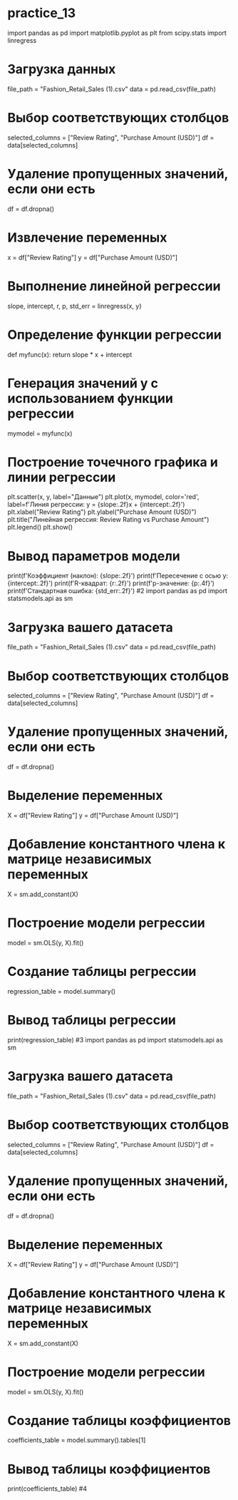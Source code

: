 # practice_13
import pandas as pd
import matplotlib.pyplot as plt
from scipy.stats import linregress

# Загрузка данных
file_path = "Fashion_Retail_Sales (1).csv"
data = pd.read_csv(file_path)

# Выбор соответствующих столбцов
selected_columns = ["Review Rating", "Purchase Amount (USD)"]
df = data[selected_columns]

# Удаление пропущенных значений, если они есть
df = df.dropna()

# Извлечение переменных
x = df["Review Rating"]
y = df["Purchase Amount (USD)"]

# Выполнение линейной регрессии
slope, intercept, r, p, std_err = linregress(x, y)

# Определение функции регрессии
def myfunc(x):
    return slope * x + intercept

# Генерация значений y с использованием функции регрессии
mymodel = myfunc(x)

# Построение точечного графика и линии регрессии
plt.scatter(x, y, label="Данные")
plt.plot(x, mymodel, color='red', label=f'Линия регрессии: y = {slope:.2f}x + {intercept:.2f}')
plt.xlabel("Review Rating")
plt.ylabel("Purchase Amount (USD)")
plt.title("Линейная регрессия: Review Rating vs Purchase Amount")
plt.legend()
plt.show()

# Вывод параметров модели
print(f'Коэффициент (наклон): {slope:.2f}')
print(f'Пересечение с осью y: {intercept:.2f}')
print(f'R-квадрат: {r:.2f}')
print(f'p-значение: {p:.4f}')
print(f'Стандартная ошибка: {std_err:.2f}')
#2
import pandas as pd
import statsmodels.api as sm

# Загрузка вашего датасета
file_path = "Fashion_Retail_Sales (1).csv"
data = pd.read_csv(file_path)

# Выбор соответствующих столбцов
selected_columns = ["Review Rating", "Purchase Amount (USD)"]
df = data[selected_columns]

# Удаление пропущенных значений, если они есть
df = df.dropna()

# Выделение переменных
X = df["Review Rating"]
y = df["Purchase Amount (USD)"]

# Добавление константного члена к матрице независимых переменных
X = sm.add_constant(X)

# Построение модели регрессии
model = sm.OLS(y, X).fit()

# Создание таблицы регрессии
regression_table = model.summary()

# Вывод таблицы регрессии
print(regression_table)
#3
import pandas as pd
import statsmodels.api as sm

# Загрузка вашего датасета
file_path = "Fashion_Retail_Sales (1).csv"
data = pd.read_csv(file_path)

# Выбор соответствующих столбцов
selected_columns = ["Review Rating", "Purchase Amount (USD)"]
df = data[selected_columns]

# Удаление пропущенных значений, если они есть
df = df.dropna()

# Выделение переменных
X = df["Review Rating"]
y = df["Purchase Amount (USD)"]

# Добавление константного члена к матрице независимых переменных
X = sm.add_constant(X)

# Построение модели регрессии
model = sm.OLS(y, X).fit()

# Создание таблицы коэффициентов
coefficients_table = model.summary().tables[1]

# Вывод таблицы коэффициентов
print(coefficients_table)
#4

